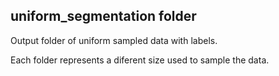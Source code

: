 ## uniform_segmentation folder

Output folder of uniform sampled data with labels.

Each folder represents a diferent size used to sample the data.